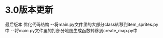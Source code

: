 # 3.0版本更新
最后版本
优化代码结构
		--将main.py文件里的大部分class转移到item_sprites.py中
		--将main.py文件里的打部分地图生成函数转移到create_map.py中
